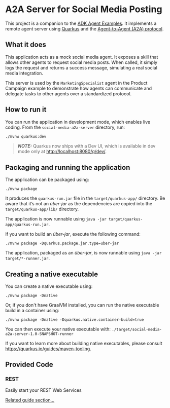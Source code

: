 # A2A Server for Social Media Posting

This project is a companion to the [ADK Agent Examples](../adk/README.md). It implements a remote agent server using [Quarkus](https://quarkus.io/) and the [Agent-to-Agent (A2A) protocol](https://github.com/a2a-sdk/a2a-spec).

## What it does

This application acts as a mock social media agent. It exposes a skill that allows other agents to request social media posts. When called, it simply logs the request and returns a success message, simulating a real social media integration.

This server is used by the `MarketingSpecialist` agent in the Product Campaign example to demonstrate how agents can communicate and delegate tasks to other agents over a standardized protocol.

## How to run it

You can run the application in development mode, which enables live coding. From the `social-media-a2a-server` directory, run:

```sh
./mvnw quarkus:dev
```

> **_NOTE:_**  Quarkus now ships with a Dev UI, which is available in dev mode only at <http://localhost:8080/q/dev/>.

## Packaging and running the application

The application can be packaged using:

```shell script
./mvnw package
```

It produces the `quarkus-run.jar` file in the `target/quarkus-app/` directory.
Be aware that it’s not an _über-jar_ as the dependencies are copied into the `target/quarkus-app/lib/` directory.

The application is now runnable using `java -jar target/quarkus-app/quarkus-run.jar`.

If you want to build an _über-jar_, execute the following command:

```shell script
./mvnw package -Dquarkus.package.jar.type=uber-jar
```

The application, packaged as an _über-jar_, is now runnable using `java -jar target/*-runner.jar`.

## Creating a native executable

You can create a native executable using:

```shell script
./mvnw package -Dnative
```

Or, if you don't have GraalVM installed, you can run the native executable build in a container using:

```shell script
./mvnw package -Dnative -Dquarkus.native.container-build=true
```

You can then execute your native executable with: `./target/social-media-a2a-server-1.0-SNAPSHOT-runner`

If you want to learn more about building native executables, please consult <https://quarkus.io/guides/maven-tooling>.

## Provided Code

### REST

Easily start your REST Web Services

[Related guide section...](https://quarkus.io/guides/getting-started-reactive#reactive-jax-rs-resources)
